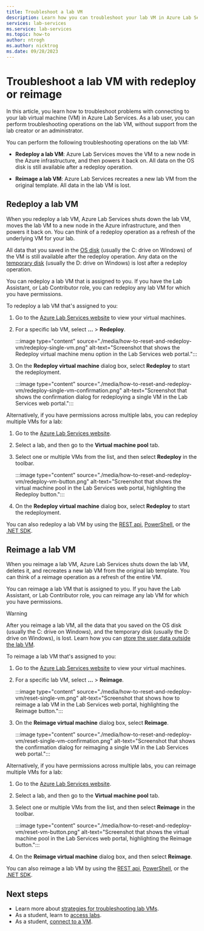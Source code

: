 ```yaml
---
title: Troubleshoot a lab VM
description: Learn how you can troubleshoot your lab VM in Azure Lab Services by redeploying the VM to another hardware node, or by reimaging the lab VM to its initial state.
services: lab-services
ms.service: lab-services
ms.topic: how-to
author: ntrogh
ms.author: nicktrog
ms.date: 09/28/2023
---
```

<!-- As a student, I want to be able to troubleshoot connectivity problems with my VM so that I can get back up and running quickly, without having to escalate an issue -->

# Troubleshoot a lab VM with redeploy or reimage

In this article, you learn how to troubleshoot problems with connecting to your lab virtual machine (VM) in Azure Lab Services. As a lab user, you can perform troubleshooting operations on the lab VM, without support from the lab creator or an administrator.

You can perform the following troubleshooting operations on the lab VM:

- **Redeploy a lab VM**: Azure Lab Services moves the VM to a new node in the Azure infrastructure, and then powers it back on. All data on the OS disk is still available after a redeploy operation.

- **Reimage a lab VM**:  Azure Lab Services recreates a new lab VM from the original template. All data in the lab VM is lost.

## Redeploy a lab VM

When you redeploy a lab VM, Azure Lab Services shuts down the lab VM, moves the lab VM to a new node in the Azure infrastructure, and then powers it back on. You can think of a redeploy operation as a refresh of the underlying VM for your lab.

All data that you saved in the [OS disk](/azure/virtual-machines/managed-disks-overview#os-disk) (usually the C: drive on Windows) of the VM is still available after the redeploy operation. Any data on the [temporary disk](/azure/virtual-machines/managed-disks-overview#temporary-disk) (usually the D: drive on Windows) is lost after a redeploy operation.

You can redeploy a lab VM that is assigned to you. If you have the Lab Assistant, or Lab Contributor role, you can redeploy any lab VM for which you have permissions.

To redeploy a lab VM that's assigned to you:

1. Go to the [Azure Lab Services website](https://labs.azure.com/virtualmachines) to view your virtual machines.

1. For a specific lab VM, select **...** > **Redeploy**.

    :::image type="content" source="./media/how-to-reset-and-redeploy-vm/redeploy-single-vm.png" alt-text="Screenshot that shows the Redeploy virtual machine menu option in the Lab Services web portal.":::

1. On the **Redeploy virtual machine** dialog box, select **Redeploy** to start the redeployment.

    :::image type="content" source="./media/how-to-reset-and-redeploy-vm/redeploy-single-vm-confirmation.png" alt-text="Screenshot that shows the confirmation dialog for redeploying a single VM in the Lab Services web portal.":::

Alternatively, if you have permissions across multiple labs, you can redeploy multiple VMs for a lab:

1. Go to the [Azure Lab Services website](https://labs.azure.com).

1. Select a lab, and then go to the **Virtual machine pool** tab.

1. Select one or multiple VMs from the list, and then select **Redeploy** in the toolbar.

    :::image type="content" source="./media/how-to-reset-and-redeploy-vm/redeploy-vm-button.png" alt-text="Screenshot that shows the virtual machine pool in the Lab Services web portal, highlighting the Redeploy button.":::

1. On the **Redeploy virtual machine** dialog box, select **Redeploy** to start the redeployment.


You can also redeploy a lab VM by using the [REST api](/rest/api/labservices/virtual-machines/redeploy), [PowerShell](/powershell/module/az.labservices/start-azlabservicesvmredeployment), or the [.NET SDK](/dotnet/api/azure.resourcemanager.labservices.labvirtualmachineresource.redeploy).

## Reimage a lab VM

When you reimage a lab VM, Azure Lab Services shuts down the lab VM, deletes it, and recreates a new lab VM from the original lab template. You can think of a reimage operation as a refresh of the entire VM.

You can reimage a lab VM that is assigned to you. If you have the Lab Assistant, or Lab Contributor role, you can reimage any lab VM for which you have permissions.

> [!WARNING]
> After you reimage a lab VM, all the data that you saved on the OS disk (usually the C: drive on Windows), and the temporary disk (usually the D: drive on Windows), is lost. Learn how you can [store the user data outside the lab VM](./troubleshoot-access-lab-vm.md#store-user-data-outside-the-lab-vm).

To reimage a lab VM that's assigned to you:

1. Go to the [Azure Lab Services website](https://labs.azure.com/virtualmachines) to view your virtual machines.

1. For a specific lab VM, select **...** > **Reimage**.

    :::image type="content" source="./media/how-to-reset-and-redeploy-vm/reset-single-vm.png" alt-text="Screenshot that shows how to reimage a lab VM in the Lab Services web portal, highlighting the Reimage button.":::

1. On the **Reimage virtual machine** dialog box, select **Reimage**.

    :::image type="content" source="./media/how-to-reset-and-redeploy-vm/reset-single-vm-confirmation.png" alt-text="Screenshot that shows the confirmation dialog for reimaging a single VM in the Lab Services web portal.":::

Alternatively, if you have permissions across multiple labs, you can reimage multiple VMs for a lab:

1. Go to the [Azure Lab Services website](https://labs.azure.com).

1. Select a lab, and then go to the **Virtual machine pool** tab.

1. Select one or multiple VMs from the list, and then select **Reimage** in the toolbar.

    :::image type="content" source="./media/how-to-reset-and-redeploy-vm/reset-vm-button.png" alt-text="Screenshot that shows the virtual machine pool in the Lab Services web portal, highlighting the Reimage button.":::

1. On the **Reimage virtual machine** dialog box, and then select **Reimage**.

You can also reimage a lab VM by using the [REST api](/rest/api/labservices/virtual-machines/reimage), [PowerShell](/powershell/module/az.labservices/update-azlabservicesvmreimage), or the [.NET SDK](/dotnet/api/azure.resourcemanager.labservices.labvirtualmachineresource.reimage).

## Next steps

- Learn more about [strategies for troubleshooting lab VMs](./troubleshoot-access-lab-vm.md).
- As a student, learn to [access labs](how-to-use-lab.md).
- As a student, [connect to a VM](connect-virtual-machine.md).
